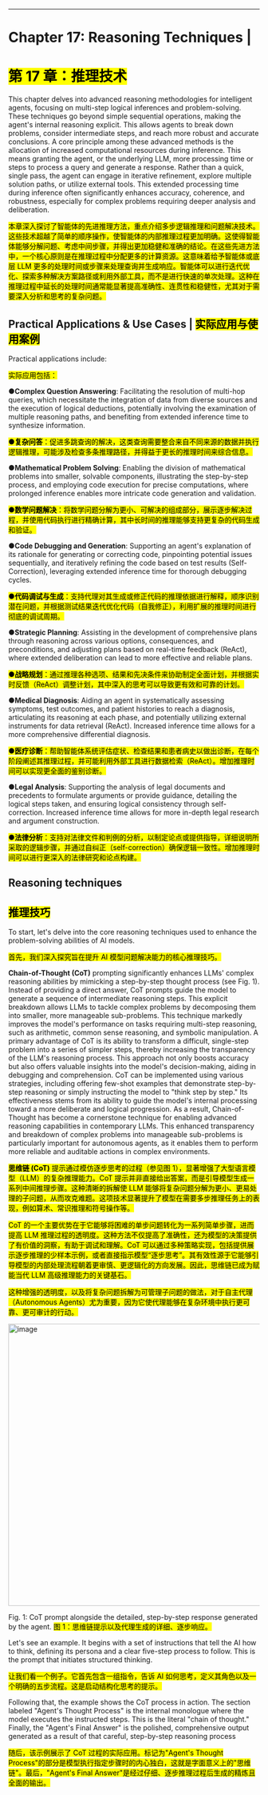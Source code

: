 ------

# Chapter 17: Reasoning Techniques | 

# <mark>第 17 章：推理技术</mark>

This chapter delves into advanced reasoning methodologies for intelligent agents, focusing on multi-step logical inferences and problem-solving. These techniques go beyond simple sequential operations, making the agent's internal reasoning explicit. This allows agents to break down problems, consider intermediate steps, and reach more robust and accurate conclusions.  A core principle among these advanced methods is the allocation of increased computational resources during inference. This means granting the agent, or the underlying LLM, more processing time or steps to process a query and generate a response. Rather than a quick, single pass, the agent can engage in iterative refinement, explore multiple solution paths, or utilize external tools. This extended processing time during inference often significantly enhances accuracy, coherence, and robustness, especially for complex problems requiring deeper analysis and deliberation.

<mark>本章深入探讨了智能体的先进推理方法，重点介绍多步逻辑推理和问题解决技术。这些技术超越了简单的顺序操作，使智能体的内部推理过程更加明确。这使得智能体能够分解问题、考虑中间步骤，并得出更加稳健和准确的结论。在这些先进方法中，一个核心原则是在推理过程中分配更多的计算资源。这意味着给予智能体或底层 LLM 更多的处理时间或步骤来处理查询并生成响应。智能体可以进行迭代优化、探索多种解决方案路径或利用外部工具，而不是进行快速的单次处理。这种在推理过程中延长的处理时间通常能显著提高准确性、连贯性和稳健性，尤其对于需要深入分析和思考的复杂问题。</mark>

## Practical Applications & Use Cases | <mark>实际应用与使用案例</mark>

Practical applications include:

<mark>实际应用包括：</mark>

●**Complex Question Answering**: Facilitating the resolution of multi-hop queries, which necessitate the integration of data from diverse sources and the execution of logical deductions, potentially involving the examination of multiple reasoning paths, and benefiting from extended inference time to synthesize information.

<mark>●**复杂问答**：促进多跳查询的解决，这类查询需要整合来自不同来源的数据并执行逻辑推理，可能涉及检查多条推理路径，并得益于更长的推理时间来综合信息。</mark>

●**Mathematical Problem Solving**: Enabling the division of mathematical problems into smaller, solvable components, illustrating the step-by-step process, and employing code execution for precise computations, where prolonged inference enables more intricate code generation and validation.

<mark>●**数学问题解决**：将数学问题分解为更小、可解决的组成部分，展示逐步解决过程，并使用代码执行进行精确计算，其中长时间的推理能够支持更复杂的代码生成和验证。</mark>

●**Code Debugging and Generation**: Supporting an agent's explanation of its rationale for generating or correcting code, pinpointing potential issues sequentially, and iteratively refining the code based on test results (Self-Correction), leveraging extended inference time for thorough debugging cycles.

<mark>●**代码调试与生成**：支持代理对其生成或修正代码的推理依据进行解释，顺序识别潜在问题，并根据测试结果迭代优化代码（自我修正），利用扩展的推理时间进行彻底的调试周期。</mark>

●**Strategic Planning**: Assisting in the development of comprehensive plans through reasoning across various options, consequences, and preconditions, and adjusting plans based on real-time feedback (ReAct), where extended deliberation can lead to more effective and reliable plans.

<mark>●**战略规划**：通过推理各种选项、结果和先决条件来协助制定全面计划，并根据实时反馈（ReAct）调整计划，其中深入的思考可以导致更有效和可靠的计划。</mark>

●**Medical Diagnosis**: Aiding an agent in systematically assessing symptoms, test outcomes, and patient histories to reach a diagnosis, articulating its reasoning at each phase, and potentially utilizing external instruments for data retrieval (ReAct). Increased inference time allows for a more comprehensive differential diagnosis.

<mark>●**医疗诊断**：帮助智能体系统评估症状、检查结果和患者病史以做出诊断，在每个阶段阐述其推理过程，并可能利用外部工具进行数据检索（ReAct）。增加推理时间可以实现更全面的鉴别诊断。</mark>

●**Legal Analysis**: Supporting the analysis of legal documents and precedents to formulate arguments or provide guidance, detailing the logical steps taken, and ensuring logical consistency through self-correction. Increased inference time allows for more in-depth legal research and argument construction.

<mark>●**法律分析**：支持对法律文件和判例的分析，以制定论点或提供指导，详细说明所采取的逻辑步骤，并通过自纠正（self-correction）确保逻辑一致性。增加推理时间可以进行更深入的法律研究和论点构建。</mark>

## Reasoning techniques
## <mark>推理技巧</mark>

To start, let's delve into the core reasoning techniques used to enhance the problem-solving abilities of AI models.

<mark>首先，我们深入探究旨在提升 AI 模型问题解决能力的核心推理技巧。</mark>

**Chain-of-Thought (CoT)** prompting significantly enhances LLMs' complex reasoning abilities by mimicking a step-by-step thought process (see Fig. 1). Instead of providing a direct answer, CoT prompts guide the model to generate a sequence of intermediate reasoning steps. This explicit breakdown allows LLMs to tackle complex problems by decomposing them into smaller, more manageable sub-problems. This technique markedly improves the model's performance on tasks requiring multi-step reasoning, such as arithmetic, common sense reasoning, and symbolic manipulation. A primary advantage of CoT is its ability to transform a difficult, single-step problem into a series of simpler steps, thereby increasing the transparency of the LLM's reasoning process. This approach not only boosts accuracy but also offers valuable insights into the model's decision-making, aiding in debugging and comprehension. CoT can be implemented using various strategies, including offering few-shot examples that demonstrate step-by-step reasoning or simply instructing the model to "think step by step." Its effectiveness stems from its ability to guide the model's internal processing toward a more deliberate and logical progression. As a result, Chain-of-Thought has become a cornerstone technique for enabling advanced reasoning capabilities in contemporary LLMs. This enhanced transparency and breakdown of complex problems into manageable sub-problems is particularly important for autonomous agents, as it enables them to perform more reliable and auditable actions in complex environments.

<mark>**思维链 (CoT)** 提示通过模仿逐步思考的过程（参见图 1），显著增强了大型语言模型（LLM）的复杂推理能力。CoT 提示并非直接给出答案，而是引导模型生成一系列中间推理步骤。这种清晰的拆解使 LLM 能够将复杂问题分解为更小、更易处理的子问题，从而攻克难题。这项技术显著提升了模型在需要多步推理任务上的表现，例如算术、常识推理和符号操作等。</mark>

<mark>CoT 的一个主要优势在于它能够将困难的单步问题转化为一系列简单步骤，进而提高 LLM 推理过程的透明度。这种方法不仅提高了准确性，还为模型的决策提供了有价值的洞察，有助于调试和理解。CoT 可以通过多种策略实现，包括提供展示逐步推理的少样本示例，或者直接指示模型“逐步思考”。其有效性源于它能够引导模型的内部处理流程朝着更审慎、更逻辑化的方向发展。因此，思维链已成为赋能当代 LLM 高级推理能力的关键基石。</mark>

<mark>这种增强的透明度，以及将复杂问题拆解为可管理子问题的做法，对于自主代理（Autonomous Agents）尤为重要，因为它使代理能够在复杂环境中执行更可靠、更可审计的行动。</mark>

<img width="800" height="564" alt="image" src="https://github.com/user-attachments/assets/3f0623d5-867b-41e0-9880-ff355a76aace" />

Fig. 1: CoT prompt alongside the detailed, step-by-step response generated by the agent.
<mark>图 1：思维链提示以及代理生成的详细、逐步响应。</mark>

Let's see an example. It begins with a set of instructions that tell the AI how to think, defining its persona and a clear five-step process to follow. This is the prompt that initiates structured thinking.

<mark>让我们看一个例子。它首先包含一组指令，告诉 AI 如何思考，定义其角色以及一个明确的五步流程。这是启动结构化思考的提示。</mark>

Following that, the example shows the CoT process in action. The section labeled "Agent's Thought Process" is the internal monologue where the model executes the instructed steps. This is the literal "chain of thought." Finally, the "Agent's Final Answer" is the polished, comprehensive output generated as a result of that careful, step-by-step reasoning process

<mark>随后，该示例展示了 CoT 过程的实际应用。标记为"Agent's Thought Process"的部分是模型执行指定步骤时的内心独白，这就是字面意义上的"思维链"。最后，"Agent's Final Answer"是经过仔细、逐步推理过程后生成的精炼且全面的输出。</mark>
